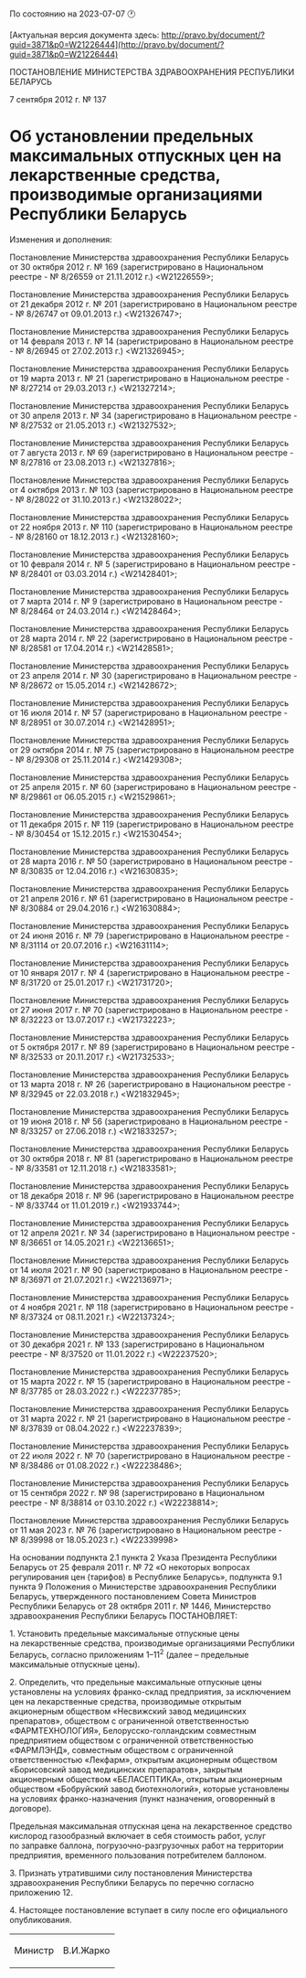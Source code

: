 По состоянию на 2023-07-07 &#x1F550;

[Актуальная версия документа здесь: http://pravo.by/document/?guid=3871&p0=W21226444](http://pravo.by/document/?guid=3871&p0=W21226444)

<p>ПОСТАНОВЛЕНИЕ МИНИСТЕРСТВА ЗДРАВООХРАНЕНИЯ РЕСПУБЛИКИ БЕЛАРУСЬ</p>
<p>7 сентября 2012 г. № 137</p>
<h1>Об установлении предельных максимальных отпускных цен на лекарственные средства, производимые организациями Республики Беларусь</h1>
<p>Изменения и дополнения:</p>
<p>Постановление Министерства здравоохранения Республики Беларусь от 30 октября 2012 г. № 169 (зарегистрировано в Национальном реестре - № 8/26559 от 21.11.2012 г.) &lt;W21226559&gt;;</p>
<p>Постановление Министерства здравоохранения Республики Беларусь от 21 декабря 2012 г. № 201 (зарегистрировано в Национальном реестре - № 8/26747 от 09.01.2013 г.) &lt;W21326747&gt;;</p>
<p>Постановление Министерства здравоохранения Республики Беларусь от 14 февраля 2013 г. № 14 (зарегистрировано в Национальном реестре - № 8/26945 от 27.02.2013 г.) &lt;W21326945&gt;;</p>
<p>Постановление Министерства здравоохранения Республики Беларусь от 19 марта 2013 г. № 21 (зарегистрировано в Национальном реестре - № 8/27214 от 29.03.2013 г.) &lt;W21327214&gt;;</p>
<p>Постановление Министерства здравоохранения Республики Беларусь от 30 апреля 2013 г. № 34 (зарегистрировано в Национальном реестре - № 8/27532 от 21.05.2013 г.) &lt;W21327532&gt;;</p>
<p>Постановление Министерства здравоохранения Республики Беларусь от 7 августа 2013 г. № 69 (зарегистрировано в Национальном реестре - № 8/27816 от 23.08.2013 г.) &lt;W21327816&gt;;</p>
<p>Постановление Министерства здравоохранения Республики Беларусь от 4 октября 2013 г. № 103 (зарегистрировано в Национальном реестре - № 8/28022 от 31.10.2013 г.) &lt;W21328022&gt;;</p>
<p>Постановление Министерства здравоохранения Республики Беларусь от 22 ноября 2013 г. № 110 (зарегистрировано в Национальном реестре - № 8/28160 от 18.12.2013 г.) &lt;W21328160&gt;;</p>
<p>Постановление Министерства здравоохранения Республики Беларусь от 10 февраля 2014 г. № 5 (зарегистрировано в Национальном реестре - № 8/28401 от 03.03.2014 г.) &lt;W21428401&gt;;</p>
<p>Постановление Министерства здравоохранения Республики Беларусь от 7 марта 2014 г. № 9 (зарегистрировано в Национальном реестре - № 8/28464 от 24.03.2014 г.) &lt;W21428464&gt;;</p>
<p>Постановление Министерства здравоохранения Республики Беларусь от 28 марта 2014 г. № 22 (зарегистрировано в Национальном реестре - № 8/28581 от 17.04.2014 г.) &lt;W21428581&gt;;</p>
<p>Постановление Министерства здравоохранения Республики Беларусь от 23 апреля 2014 г. № 30 (зарегистрировано в Национальном реестре - № 8/28672 от 15.05.2014 г.) &lt;W21428672&gt;;</p>
<p>Постановление Министерства здравоохранения Республики Беларусь от 16 июля 2014 г. № 57 (зарегистрировано в Национальном реестре - № 8/28951 от 30.07.2014 г.) &lt;W21428951&gt;;</p>
<p>Постановление Министерства здравоохранения Республики Беларусь от 29 октября 2014 г. № 75 (зарегистрировано в Национальном реестре - № 8/29308 от 25.11.2014 г.) &lt;W21429308&gt;;</p>
<p>Постановление Министерства здравоохранения Республики Беларусь от 25 апреля 2015 г. № 60 (зарегистрировано в Национальном реестре - № 8/29861 от 06.05.2015 г.) &lt;W21529861&gt;;</p>
<p>Постановление Министерства здравоохранения Республики Беларусь от 11 декабря 2015 г. № 119 (зарегистрировано в Национальном реестре - № 8/30454 от 15.12.2015 г.) &lt;W21530454&gt;;</p>
<p>Постановление Министерства здравоохранения Республики Беларусь от 28 марта 2016 г. № 50 (зарегистрировано в Национальном реестре - № 8/30835 от 12.04.2016 г.) &lt;W21630835&gt;;</p>
<p>Постановление Министерства здравоохранения Республики Беларусь от 21 апреля 2016 г. № 61 (зарегистрировано в Национальном реестре - № 8/30884 от 29.04.2016 г.) &lt;W21630884&gt;;</p>
<p>Постановление Министерства здравоохранения Республики Беларусь от 24 июня 2016 г. № 79 (зарегистрировано в Национальном реестре - № 8/31114 от 20.07.2016 г.) &lt;W21631114&gt;;</p>
<p>Постановление Министерства здравоохранения Республики Беларусь от 10 января 2017 г. № 4 (зарегистрировано в Национальном реестре - № 8/31720 от 25.01.2017 г.) &lt;W21731720&gt;;</p>
<p>Постановление Министерства здравоохранения Республики Беларусь от 27 июня 2017 г. № 70 (зарегистрировано в Национальном реестре - № 8/32223 от 13.07.2017 г.) &lt;W21732223&gt;;</p>
<p>Постановление Министерства здравоохранения Республики Беларусь от 5 октября 2017 г. № 89 (зарегистрировано в Национальном реестре - № 8/32533 от 20.11.2017 г.) &lt;W21732533&gt;;</p>
<p>Постановление Министерства здравоохранения Республики Беларусь от 13 марта 2018 г. № 26 (зарегистрировано в Национальном реестре - № 8/32945 от 22.03.2018 г.) &lt;W21832945&gt;;</p>
<p>Постановление Министерства здравоохранения Республики Беларусь от 19 июня 2018 г. № 56 (зарегистрировано в Национальном реестре - № 8/33257 от 27.06.2018 г.) &lt;W21833257&gt;;</p>
<p>Постановление Министерства здравоохранения Республики Беларусь от 30 октября 2018 г. № 81 (зарегистрировано в Национальном реестре - № 8/33581 от 12.11.2018 г.) &lt;W21833581&gt;;</p>
<p>Постановление Министерства здравоохранения Республики Беларусь от 18 декабря 2018 г. № 96 (зарегистрировано в Национальном реестре - № 8/33744 от 11.01.2019 г.) &lt;W21933744&gt;;</p>
<p>Постановление Министерства здравоохранения Республики Беларусь от 12 апреля 2021 г. № 34 (зарегистрировано в Национальном реестре - № 8/36651 от 14.05.2021 г.) &lt;W22136651&gt;;</p>
<p>Постановление Министерства здравоохранения Республики Беларусь от 14 июля 2021 г. № 90 (зарегистрировано в Национальном реестре - № 8/36971 от 21.07.2021 г.) &lt;W22136971&gt;;</p>
<p>Постановление Министерства здравоохранения Республики Беларусь от 4 ноября 2021 г. № 118 (зарегистрировано в Национальном реестре - № 8/37324 от 08.11.2021 г.) &lt;W22137324&gt;;</p>
<p>Постановление Министерства здравоохранения Республики Беларусь от 30 декабря 2021 г. № 133 (зарегистрировано в Национальном реестре - № 8/37520 от 11.01.2022 г.) &lt;W22237520&gt;;</p>
<p>Постановление Министерства здравоохранения Республики Беларусь от 15 марта 2022 г. № 15 (зарегистрировано в Национальном реестре - № 8/37785 от 28.03.2022 г.) &lt;W22237785&gt;;</p>
<p>Постановление Министерства здравоохранения Республики Беларусь от 31 марта 2022 г. № 21 (зарегистрировано в Национальном реестре - № 8/37839 от 08.04.2022 г.) &lt;W22237839&gt;;</p>
<p>Постановление Министерства здравоохранения Республики Беларусь от 22 июля 2022 г. № 70 (зарегистрировано в Национальном реестре - № 8/38486 от 01.08.2022 г.) &lt;W22238486&gt;;</p>
<p>Постановление Министерства здравоохранения Республики Беларусь от 15 сентября 2022 г. № 98 (зарегистрировано в Национальном реестре - № 8/38814 от 03.10.2022 г.) &lt;W22238814&gt;;</p>
<p>Постановление Министерства здравоохранения Республики Беларусь от 11 мая 2023 г. № 76 (зарегистрировано в Национальном реестре - № 8/39998 от 18.05.2023 г.) &lt;W22339998&gt;</p>
<p></p>
<p>На основании подпункта 2.1 пункта 2 Указа Президента Республики Беларусь от 25 февраля 2011 г. № 72 «О некоторых вопросах регулирования цен (тарифов) в Республике Беларусь», подпункта 9.1 пункта 9 Положения о Министерстве здравоохранения Республики Беларусь, утвержденного постановлением Совета Министров Республики Беларусь от 28 октября 2011 г. № 1446, Министерство здравоохранения Республики Беларусь ПОСТАНОВЛЯЕТ:</p>
<p>1. Установить предельные максимальные отпускные цены на лекарственные средства, производимые организациями Республики Беларусь, согласно приложениям 1–11<sup>2</sup> (далее – предельные максимальные отпускные цены).</p>
<p>2. Определить, что предельные максимальные отпускные цены установлены на условиях франко-склад предприятия, за исключением цен на лекарственные средства, производимые открытым акционерным обществом «Несвижский завод медицинских препаратов», обществом с ограниченной ответственностью «ФАРМТЕХНОЛОГИЯ», Белорусско-голландским совместным предприятием обществом с ограниченной ответственностью «ФАРМЛЭНД», совместным обществом с ограниченной ответственностью «Лекфарм», открытым акционерным обществом «Борисовский завод медицинских препаратов», закрытым акционерным обществом «БЕЛАСЕПТИКА», открытым акционерным обществом «Бобруйский завод биотехнологий», которые установлены на условиях франко-назначения (пункт назначения, оговоренный в договоре).</p>
<p>Предельная максимальная отпускная цена на лекарственное средство кислород газообразный включает в себя стоимость работ, услуг по заправке баллона, погрузочно-разгрузочных работ на территории предприятия, временного пользования потребителем баллоном.</p>
<p>3. Признать утратившими силу постановления Министерства здравоохранения Республики Беларусь по перечню согласно приложению 12.</p>
<p>4. Настоящее постановление вступает в силу после его официального опубликования.</p>
<p></p>
<table><tr>
<td><p>Министр</p></td>
<td><p>В.И.Жарко</p></td>
</tr></table>
<p></p>
